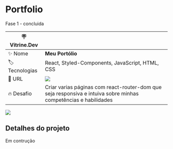 # Portfolio

 Fase 1 - concluida
 
| :placard: Vitrine.Dev |     |
| -------------  | --- |
| :sparkles: Nome        | **Meu Portólio**
| :label: Tecnologias | React, Styled-Components, JavaScript, HTML, CSS
| :rocket: URL         |  ![](portfolio-arthur.vercel.app )
| :fire: Desafio     | Criar varias páginas com react-router-dom que seja responsiva e intuiva sobre minhas competências e habilidades

<!-- Inserir imagem com a #vitrinedev ao final do link -->
![](https://github.com/Arttutu/react-portfolio/blob/main/public/assets/img/telaIncial.png?raw=true)

## Detalhes do projeto

Em contrução
